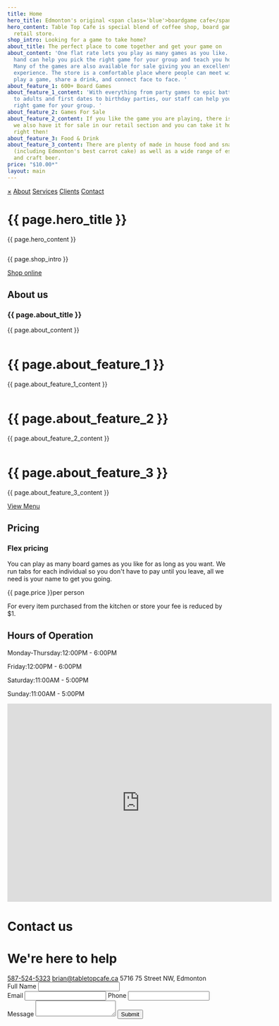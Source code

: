 ```yaml
---
title: Home
hero_title: Edmonton's original <span class='blue'>boardgame cafe</span>
hero_content: Table Top Cafe is special blend of coffee shop, board game library and
  retail store.
shop_intro: Looking for a game to take home?
about_title: The perfect place to come together and get your game on
about_content: 'One flat rate lets you play as many games as you like. Our staff on
  hand can help you pick the right game for your group and teach you how to play it.
  Many of the games are also available for sale giving you an excellent try-it-before-you-buy-it
  experience. The store is a comfortable place where people can meet with friends,
  play a game, share a drink, and connect face to face. '
about_feature_1: 600+ Board Games
about_feature_1_content: 'With everything from party games to epic battles, for kids
  to adults and first dates to birthday parties, our staff can help you choose the
  right game for your group. '
about_feature_2: Games For Sale
about_feature_2_content: If you like the game you are playing, there is a good chance
  we also have it for sale in our retail section and you can take it home with you
  right then!
about_feature_3: Food & Drink
about_feature_3_content: There are plenty of made in house food and snacks available
  (including Edmonton's best carrot cake) as well as a wide range of espresso drinks
  and craft beer.
price: "$10.00*"
layout: main
---
```


<!-- Global site tag (gtag.js) - Google Analytics -->
<script async src="https://www.googletagmanager.com/gtag/js?id=G-VZ3421XJ56"></script>
<script>
  window.dataLayer = window.dataLayer || [];
  function gtag(){dataLayer.push(arguments);}
  gtag('js', new Date());

  gtag('config', 'G-VZ3421XJ56');
</script>

<!-- Facebook Pixel Code -->
<script>
  !function(f,b,e,v,n,t,s)
  {if(f.fbq)return;n=f.fbq=function(){n.callMethod?
  n.callMethod.apply(n,arguments):n.queue.push(arguments)};
  if(!f._fbq)f._fbq=n;n.push=n;n.loaded=!0;n.version='2.0';
  n.queue=[];t=b.createElement(e);t.async=!0;
  t.src=v;s=b.getElementsByTagName(e)[0];
  s.parentNode.insertBefore(t,s)}(window, document,'script',
  'https://connect.facebook.net/en_US/fbevents.js');
  fbq('init', '213284867195075');
  fbq('track', 'PageView');
</script>
<noscript><img height="1" width="1" style="display:none"
  src="https://www.facebook.com/tr?id=213284867195075&ev=PageView&noscript=1"
/></noscript>
<!-- End Facebook Pixel Code -->

<!-- Google Tag Manager -->
<script>(function(w,d,s,l,i){w[l]=w[l]||[];w[l].push({'gtm.start':
new Date().getTime(),event:'gtm.js'});var f=d.getElementsByTagName(s)[0],
j=d.createElement(s),dl=l!='dataLayer'?'&l='+l:'';j.async=true;j.src=
'https://www.googletagmanager.com/gtm.js?id='+i+dl;f.parentNode.insertBefore(j,f);
})(window,document,'script','dataLayer','GTM-NLD9XVT');</script>
<!-- End Google Tag Manager -->

<div id="mySidenav" class="sidenav">
  <a href="javascript:void(0)" class="closebtn" onclick="closeNav()">&times;</a>
  <a href="#">About</a>
  <a href="#">Services</a>
  <a href="#">Clients</a>
  <a href="#">Contact</a>
</div>


<div class="hero">
  <div class='hero-info' data-aos="fade-up">
    <h1 class="hero-title">{{ page.hero_title }}</h1>
    <p class="hero-content">{{ page.hero_content }}</p>
    <!-- Reservation Widget -->
    <div class="reservation-widget" style="display:inline-block">
    <script id="dine_script_tag_booker" src="https://www.tbdine.com/inject/booker?format=1col&name=table-top-board-game-cafe&idApp=69092&force=true&language=en-us" type="text/javascript"></script></div>
    <!-- End Reservation Widget -->
    <div class='hero-actions'>
      <!-- <a href="#" class="btn reservations">Make a reservation</a> -->
      <p class="shop-intro">{{ page.shop_intro }}</p>
      <a href="https://store.tabletopcafe.ca" class="btn-secondary">Shop online</a>
    </div>
  </div>
  <div class="hero-image-container">
    <img class='hero-image' src="{{ 'images/hero.jpg' | relative_url }}" alt="" data-aos="fade">
  </div>
  <!-- <div class='row reverse center'>
    <div class='col'>
      <div class='hero-info'>
        <h1 class="hero-title">You're favourite <span class="blue">coffee shop</span></h1>
        <p class="hero-content">Table Top Cafe is special blend of coffee shop, board game library and retail store.</p>
        <div class='hero-actions'>
          <a href="#" class="btn reservations">Make a reservation</a>
          <a href="#" class="btn-secondary">Shop online</a>
        </div>
      </div>
    </div>
    <div class='col'>
      <div class="hero-image-container">
        <img class='hero-image' src="{{ 'images/hero.jpg' | relative_url }}" alt="">
      </div>
    </div>
  </div> -->
</div>

<span id="about"></span>
<div class="about" data-aos="fade-up" data-aos-anchor-placement="top">
  <div class="row">
    <div class="col">
      <div class="about-wrapper">
        <h2 class="section-heading">About us</h2>
        <h3 class="section-title">{{ page.about_title }}</h3>
        <p>{{ page.about_content }}</p>
      </div>
    </div>
    <div class="col space-between">
      <div class="feature">
        <img class='feature-image' src="{{ 'images/tic-tac-toe.svg' | relative_url }}" alt="">
        <div>
          <h1 class="feature-title">{{ page.about_feature_1 }}</h1>
          <p>{{ page.about_feature_1_content }}</p>
        </div>
      </div>
      <div class="feature">
        <img class='feature-image' src="{{ 'images/view-2.svg' | relative_url }}" alt="">
        <div>
          <h1 class="feature-title">{{ page.about_feature_2 }}</h1>
          <p>{{ page.about_feature_2_content }}</p>
        </div>
      </div>
      <div class="feature">
        <img class='feature-image' src="{{ 'images/shopping-basket-1.svg' | relative_url }}" alt="">
        <div>
        <h1 class="feature-title">{{ page.about_feature_3 }}</h1>
        <p>{{ page.about_feature_3_content }}</p>
        <p style='margin-top:5px;'><a href="https://tabletopcafe.ca{{ 'images/menu.pdf' | relative_url }}">View Menu</a></p>
        </div>
      </div>
    </div>
  </div>
</div>

<span id="prices"></span>
<div class="prices" data-aos="fade-up">
  <h2 class="section-heading">Pricing</h2>
  <div class="row space-around center">
    <div class="col">
      <h3 class="section-title">Flex pricing</h3>
      <p class="pricing-description">You can play as many board games as you like for as long as you want. We run tabs for each individual so you don't have to pay until you leave, all we need is your name to get you going.</p>
    </div>
    <div class="col">
      <span class="price">
        {{ page.price }}<span class='price-unit'>per person</span>
        <p class="pricing-notes">For every item purchased from the kitchen or store your fee is reduced by $1.</p>
      </span>
    </div>
  </div>

  <div class="hours">
    <h2 class="section-heading">Hours of Operation</h2>
    <p class='hour-section'><span class='day'>Monday-Thursday:</span><span class="time">12:00PM - 6:00PM</span></p>
    <p class='hour-section'><span class='day'>Friday:</span><span class="time">12:00PM - 6:00PM</span></p>
    <p class='hour-section'><span class='day'>Saturday:</span><span class="time">11:00AM - 5:00PM</span></p>
    <p class='hour-section'><span class='day'>Sunday:</span><span class="time">11:00AM - 5:00PM</span></p>
  </div>
</div>

<span id="contact"></span>
<div class="contact" data-aos="fade-up">
  <div class="row reverse space-around">
    <div class="col">
      <div class="map">
        <iframe width="600" height="450" frameborder="0" style="border:0"
          src="https://www.google.com/maps/embed/v1/place?q=place_id:ChIJH_Isbe0YoFMRrlJ4-zvuhV4&key=AIzaSyA-J6GMai1cJ2Opjrjd-WulXe01AmUMEFc"
          allowfullscreen></iframe>
      </div>
    </div>
    <div class="col">
      <div class='contact-form'>
        <form action="https://getform.io/f/72c84db1-6eeb-4482-9cdf-195b512eab56" method="POST">
          <h1 class="section-heading">Contact us</h1>
          <h1 class="section-title">We're here to help</h1>
          <div class="contact-info">
            <a class="contact-link" href="tel:587-524-5323">587-524-5323</a>
            <a class="contact-link" href="mailto:brian@tabletopcafe.ca">brian@tabletopcafe.ca</a>
            <a class="contact-link">5716 75 Street NW, Edmonton</a>
          </div>
          <label for="full_name">Full Name</label>
          <input type="text" name="full_name">
          <div>
            <label for="email">Email</label>
            <input type="text" name="email">
            <label for="phone">Phone</label>
            <input type="text" name="phone">
          </div>
          <label for="message">Message</label>
          <textarea name="message"></textarea>
          <input type="hidden" id="captchaResponse" name="g-recaptcha-response">
          <input class="btn" type="submit">
        </form>
      </div>
    </div>

  </div>
</div>

<script>
   grecaptcha.ready(function() {
       grecaptcha.execute('6Lcsz7UZAAAAABPJD7InAm-nofT3v0XFdqhPfZkN', {action: 'homepage'})
       .then(function(token) {
         document.getElementById('captchaResponse').value = token;
       });
     });
</script>

<!-- Google Tag Manager (noscript) -->
<noscript><iframe src="https://www.googletagmanager.com/ns.html?id=GTM-NLD9XVT"
height="0" width="0" style="display:none;visibility:hidden"></iframe></noscript>
<!-- End Google Tag Manager (noscript) -->